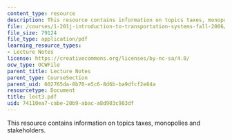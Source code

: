 ```yaml
---
content_type: resource
description: This resource contains information on topics taxes, monopolies and stakeholders.
file: /courses/1-201j-introduction-to-transportation-systems-fall-2006/74110ea7cabe20b9abaca8d903c983df_lect3.pdf
file_size: 79124
file_type: application/pdf
learning_resource_types:
- Lecture Notes
license: https://creativecommons.org/licenses/by-nc-sa/4.0/
ocw_type: OCWFile
parent_title: Lecture Notes
parent_type: CourseSection
parent_uid: 602765da-8b70-e5c6-8d6b-ba9dfcf2e84a
resourcetype: Document
title: lect3.pdf
uid: 74110ea7-cabe-20b9-abac-a8d903c983df
---
```

This resource contains information on topics taxes, monopolies and stakeholders.